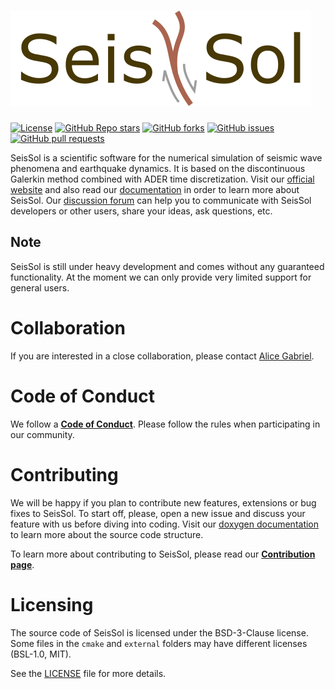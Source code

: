 <!--
    SPDX-FileCopyrightText: 2012 SeisSol Group

    SPDX-License-Identifier: BSD-3-Clause
    SPDX-LicenseComments: Full text under /LICENSE and /LICENSES/

    SPDX-FileContributor: Author lists in /AUTHORS and /CITATION.cff
-->

# ![SeisSol](Documentation/LatexFigures/logo_sans_darkred_border.svg)

[![License](https://img.shields.io/badge/License-BSD%203--Clause-blue.svg)](https://opensource.org/licenses/BSD-3-Clause)
[![GitHub Repo stars](https://img.shields.io/github/stars/SeisSol/SeisSol)](https://github.com/SeisSol/SeisSol/stargazers)
[![GitHub forks](https://img.shields.io/github/forks/SeisSol/SeisSol)](https://github.com/SeisSol/SeisSol/network/members)
[![GitHub issues](https://img.shields.io/github/issues/SeisSol/SeisSol)](https://github.com/SeisSol/SeisSol/issues)
[![GitHub pull requests](https://img.shields.io/github/issues-pr/SeisSol/SeisSol)](https://github.com/SeisSol/SeisSol/pulls)

SeisSol is a scientific software for the numerical simulation of seismic wave
phenomena and earthquake dynamics. It is based on the discontinuous Galerkin
method combined with ADER time discretization. Visit our [official website](http://www.seissol.org/)
and also read our [documentation](https://seissol.readthedocs.io) in order to
learn more about SeisSol. Our [discussion forum](https://github.com/SeisSol/SeisSol/discussions)
can help you to communicate with SeisSol developers or other users, share your
ideas, ask questions, etc.

## Note

SeisSol is still under heavy development and comes without any guaranteed
functionality. At the moment we can only provide very limited support for
general users.

# Collaboration

If you are interested in a close collaboration, please contact [Alice Gabriel](https://www.alicegabriel.com/).

# Code of Conduct

We follow a [**Code of Conduct**](CODE_OF_CONDUCT.md).
Please follow the rules when participating in our community.

# Contributing

We will be happy if you plan to contribute new features, extensions or bug fixes
to SeisSol. To start off, please, open a new issue and discuss your feature with
us before diving into coding. Visit our [doxygen documentation](https://ci_seissol.pages.gitlab.lrz.de/SeisSol/master)
to learn more about the source code structure.

To learn more about contributing to SeisSol, please read our [**Contribution page**](CONTRIBUTING.md).

# Licensing

The source code of SeisSol is licensed under the BSD-3-Clause license.
Some files in the `cmake` and `external` folders may have different licenses
(BSL-1.0, MIT).

See the [LICENSE](LICENSE) file for more details.
